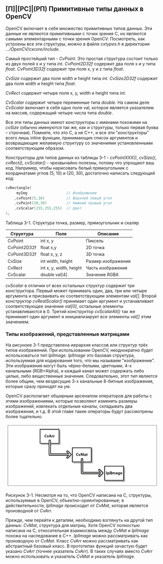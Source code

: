 ## [П]|[РС]|(РП) Примитивные типы данных в OpenCV

OpenCV включает в себя множество примитивных типов данных. Эти данные не являются примитивными с точки зрения C, но являются самыми элементарными с точки зрения OpenCV. Посмотреть, как устроены все эти структуры, можно в файле *cxtypes.h* в директории *.../OpenCV/cxcore/include*.

Самый простейший тип - *CvPoint*. Это простая структура состоит только из двух полей x и y типа *int*. *CvPoint2D32f* содержит два поля x и y типа *float*. *CvPoint3D32f* содержит три поля x, y и z типа *float*.

*CvSize* содержит два поля width и height типа *int*. *CvSize2D32f* содержит два поля width и height типа *float*.

*CvRect* содержит четыре поля x, y, width и height типа *int*.

*CvScalar* содержит четыре переменные типа *double*. На самом деле *CvScalar* включает в себя одно поле val, которое является указателем на массив, содержащий четыре числа типа *double*.

Все эти типы данных имеют конструкторы с именами похожими на *cvSize* (обычно именуются так же, как и структуры, только первая буква – строчная). Помните, что это C, а не C++, и все эти "конструкторы" всего лишь inline функции, принимающие список аргументов и возвращающие желаемую структуру со значениями установленными соответствующим образом. 

Конструкторы для типов данных из таблицы 3-1 - *cvPointXXX()*, *cvSize()*, *cvRect()*, *cvScalar()* - чрезвычайно полезны, потому что упрощают ваш код. Например, чтобы нарисовать белый прямоугольник с координатами углов (5, 10) и (20, 30), достаточно написать следующий код:

```cpp
cvRectangle(
     myImg                  // Изображение
    ,cvPoint(5,10)          // Верхний левый угол
    ,cvPoint(20,30)         // Нижний правый угол
    ,cvScalar(255,255,255)  // Цвет
);
```

Таблица 3-1. Структура точка, размер, прямоугольник и скаляр

| Структура | Поля | Описание |
| -- | -- | -- |
| CvPoint | int x, y | Пиксель |
| CvPoint2D32f | float x,y | 2D точка |
| CvPoint3D32f | float x, y, z | 3D точка |
| CvSize | int width, height | Размер изображения |
| CvRect | int x, y, width, height | Часть изображения |
| CvScalar | double val[4] | Значение RGBA |

*cvScalar* в отличии от всех остальных структур содержит три конструктора. Первый может принимать один, два, три или четыре аргумента и присваивать их соответствующим элементам *val[]*. Второй конструктор *cvRealScalar()* принимает один аргумент и устанавливает соответствующее значение *val[0]*, остальные элементы устанавливаются в 0. Третий конструктор *cvScalarAll()* так же принимает один аргумент и инициализирует все элементы *val[]* этим значением.


### Типы изображений, представленные матрицами

На рисуноке 3-1 представлена иерархия классов или структур трёх типов изображений. При использовании OpenCV, неоднократно будет использоваться тип *IplImage*. *IplImage* это базовая структура, используемая для кодирования того, что мы называем "изображение". Эти изображения могут быть чёрно-белыми, цветными, 4-х канальными (RGB+Alpha), и каждый канал может содержать либо целые, либо вещественные значения. Следовательно, этот тип является более общим, чем вездесущие 3-х канальные 8-битные изображения, которые сразу приходят на ум.

OpenCV располагает обширным арсеналом операторов для работы с этими изображениями, которые позволяют изменять размеры изображений, извлекать отдельные каналы, складывать два изображения, и т.д. В этой главе такие операторы будут рассмотрены более тщательно. 

![Рисунок 3-1 не найден](Images/Pic_3_1.jpg)

Рискунок 3-1. Несмотря на то, что OpenCV написана на C, структуры, используемые в OpenCV, объектно-ориентированные; в действительности, *IplImage* происходит от *CvMat*, которая является производной от *CvArr*.

Прежде, чем перейти к деталям, необходимо взглянуть на другой тип данных: *CvMat*, структура для матриц. Хотя OpenCV полностью написана на C, относительная взаимосвязь между *CvMat* и *IplImage* похожа на наследование в C++. *IplImage* можно рассматривать как производную от *CvMat*. Класс *CvArr* можно рассматривать как абстрактный базовый класс. В прототипах функций зачастую будет указано *CvArr* (точнее указатель *CvArr*). В таких случаях вместо *CvArr* можно использовать и указатель *CvMat* и указатель *IplImage*.

